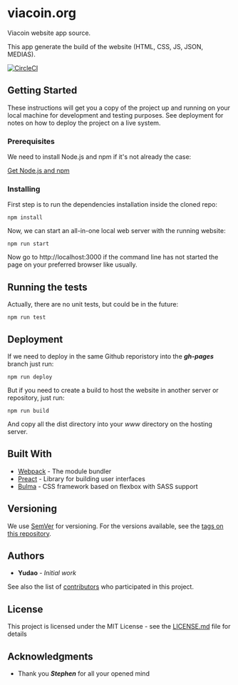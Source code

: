 # viacoin.org

Viacoin website app source.

This app generate the build of the website (HTML, CSS, JS, JSON, MEDIAS).

[![CircleCI](https://circleci.com/gh/yudao/viacoin.org.v2/tree/master.svg?style=svg)](https://circleci.com/gh/yudao/viacoin.org.v2/tree/master)

## Getting Started

These instructions will get you a copy of the project up and running on your local machine for development and testing purposes. See deployment for notes on how to deploy the project on a live system.

### Prerequisites

We need to install Node.js and npm if it's not already the case:

[Get Node.js and npm](https://www.npmjs.com/get-npm)

### Installing

First step is to run the dependencies installation inside the cloned repo:

```
npm install
```

Now, we can start an all-in-one local web server with the running website:

```
npm run start
```

Now go to http://localhost:3000 if the command line has not started the page on your preferred browser like usually.

## Running the tests

Actually, there are no unit tests, but could be in the future:

```
npm run test
```

## Deployment

If we need to deploy in the same Github reporistory into the **_gh-pages_** branch just run:

```
npm run deploy
```

But if you need to create a build to host the website in another server or repository, just run:

```
npm run build
```

And copy all the dist directory into your _www_ directory on the hosting server.

## Built With

* [Webpack](https://webpack.js.org/) - The module bundler
* [Preact](https://preactjs.com/) - Library for building user interfaces
* [Bulma](https://bulma.io/) - CSS framework based on flexbox with SASS support

## Versioning

We use [SemVer](http://semver.org/) for versioning. For the versions available, see the [tags on this repository](https://github.com/yudao/viacoin.org.v2.git/tags).

## Authors

* **Yudao** - *Initial work*

See also the list of [contributors](https://github.com/yudao/viacoin.org.v2.git/contributors) who participated in this project.

## License

This project is licensed under the MIT License - see the [LICENSE.md](LICENSE.md) file for details

## Acknowledgments

* Thank you **_Stephen_** for all your opened mind

